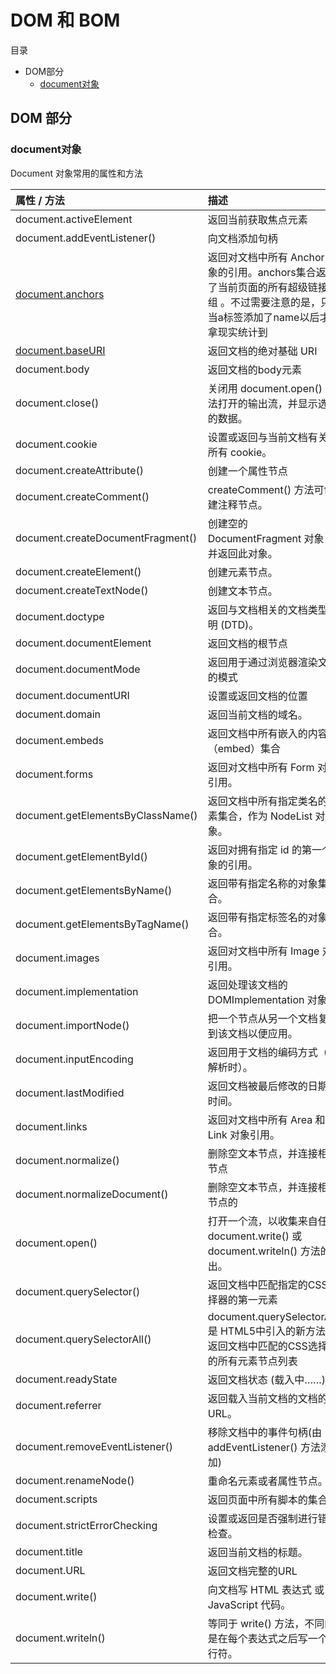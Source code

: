 # DOM 和 BOM

目录              
- DOM部分             
    - [document对象](#dom-class01)                


## DOM 部分

### <p id='dom-class01'>document对象</p>                  
Document 对象常用的属性和方法            

|属性 / 方法|描述|                                    
|:-|:-|             
|document.activeElement	|返回当前获取焦点元素|                    
|document.addEventListener()|向文档添加句柄|               	
|[document.anchors](./dom/01、document对象/01、anchors.html)|返回对文档中所有 Anchor 对象的引用。anchors集合返回了当前页面的所有超级链接数组 。不过需要注意的是，只有当a标签添加了name以后才能拿现实统计到|                               
|[document.baseURI](./dom/01、document对象/02、baseURI.html)	|返回文档的绝对基础 URI|
document.body|	返回文档的body元素
document.close()|	关闭用 document.open() 方法打开的输出流，并显示选定的数据。
document.cookie|	设置或返回与当前文档有关的所有 cookie。
document.createAttribute()|	创建一个属性节点
document.createComment()|	createComment() 方法可创建注释节点。
document.createDocumentFragment()|	创建空的 DocumentFragment 对象，并返回此对象。
document.createElement()|	创建元素节点。
document.createTextNode()|	创建文本节点。
document.doctype|	返回与文档相关的文档类型声明 (DTD)。
document.documentElement|	返回文档的根节点
document.documentMode|	返回用于通过浏览器渲染文档的模式
document.documentURI|	设置或返回文档的位置
document.domain|	返回当前文档的域名。
document.embeds|	返回文档中所有嵌入的内容（embed）集合
document.forms|	返回对文档中所有 Form 对象引用。
document.getElementsByClassName()|	返回文档中所有指定类名的元素集合，作为 NodeList 对象。
document.getElementById()|	返回对拥有指定 id 的第一个对象的引用。
document.getElementsByName()|	返回带有指定名称的对象集合。
document.getElementsByTagName()|	返回带有指定标签名的对象集合。
document.images|	返回对文档中所有 Image 对象引用。
document.implementation|	返回处理该文档的 DOMImplementation 对象。
document.importNode()|	把一个节点从另一个文档复制到该文档以便应用。
document.inputEncoding|	返回用于文档的编码方式（在解析时）。
document.lastModified|	返回文档被最后修改的日期和时间。
document.links|	返回对文档中所有 Area 和 Link 对象引用。
document.normalize()|	删除空文本节点，并连接相邻节点
document.normalizeDocument()|	删除空文本节点，并连接相邻节点的
document.open()|	打开一个流，以收集来自任何 document.write() 或 document.writeln() 方法的输出。
document.querySelector()|	返回文档中匹配指定的CSS选择器的第一元素
document.querySelectorAll()|	document.querySelectorAll() 是 HTML5中引入的新方法，返回文档中匹配的CSS选择器的所有元素节点列表
document.readyState|	返回文档状态 (载入中……)
document.referrer|	返回载入当前文档的文档的 URL。
document.removeEventListener()|	移除文档中的事件句柄(由 addEventListener() 方法添加)
document.renameNode()|	重命名元素或者属性节点。
document.scripts|	返回页面中所有脚本的集合。
document.strictErrorChecking|	设置或返回是否强制进行错误检查。
document.title|	返回当前文档的标题。
document.URL|	返回文档完整的URL
document.write()|	向文档写 HTML 表达式 或 JavaScript 代码。
document.writeln()|	等同于 write() 方法，不同的是在每个表达式之后写一个换行符。
